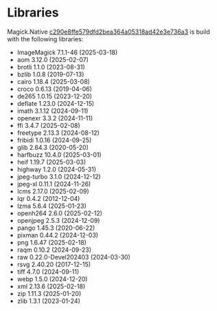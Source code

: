 # Libraries
Magick.Native [c290e8ffe579dfd2bea364a05318ad42e3e736a3](https://github.com/dlemstra/Magick.Native/commit/c290e8ffe579dfd2bea364a05318ad42e3e736a3) is build with the following libraries:

- ImageMagick 7.1.1-46 (2025-03-18)
- aom 3.12.0 (2025-02-07)
- brotli 1.1.0 (2023-08-31)
- bzlib 1.0.8 (2019-07-13)
- cairo 1.18.4 (2025-03-08)
- croco 0.6.13 (2019-04-06)
- de265 1.0.15 (2023-12-20)
- deflate 1.23.0 (2024-12-15)
- imath 3.1.12 (2024-09-11)
- openexr 3.3.2 (2024-11-11)
- ffi 3.4.7 (2025-02-08)
- freetype 2.13.3 (2024-08-12)
- fribidi 1.0.16 (2024-09-25)
- glib 2.64.3 (2020-05-20)
- harfbuzz 10.4.0 (2025-03-01)
- heif 1.19.7 (2025-03-03)
- highway 1.2.0 (2024-05-31)
- jpeg-turbo 3.1.0 (2024-12-12)
- jpeg-xl 0.11.1 (2024-11-26)
- lcms 2.17.0 (2025-02-09)
- lqr 0.4.2 (2012-12-04)
- lzma 5.6.4 (2025-01-23)
- openh264 2.6.0 (2025-02-12)
- openjpeg 2.5.3 (2024-12-09)
- pango 1.45.3 (2020-06-22)
- pixman 0.44.2 (2024-12-03)
- png 1.6.47 (2025-02-18)
- raqm 0.10.2 (2024-09-23)
- raw 0.22.0-Devel202403 (2024-03-30)
- rsvg 2.40.20 (2017-12-15)
- tiff 4.7.0 (2024-09-11)
- webp 1.5.0 (2024-12-20)
- xml 2.13.6 (2025-02-18)
- zip 1.11.3 (2025-01-20)
- zlib 1.3.1 (2023-01-24)
